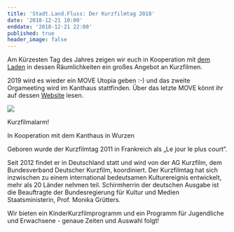 ```yaml
---
title: 'Stadt.Land.Fluss: Der Kurzfilmtag 2018'
date: '2018-12-21 10:00'
enddate: '2018-12-21 22:00'
published: true
header_image: false
---
```

Am Kürzesten Tag des Jahres zeigen wir euch in Kooperation mit [dem Laden](https://schweizerhaus-puechau.jimdo.com/der-laden/) in dessen Räumlichkeiten ein großes Angebot an Kurzfilmen.



2019 wird es wieder ein MOVE Utopia geben :-) und das zweite Orgameeting wird im Kanthaus stattfinden. Über das letzte MOVE könnt ihr auf dessen [Website](https://move-utopia.de) lesen.

![](MOVE_logo.jpg)



Kurzfilmalarm!

In Kooperation mit dem Kanthaus in Wurzen

Geboren wurde der Kurzfilmtag 2011 in Frankreich als „Le jour le plus court“.

Seit 2012 findet er in Deutschland statt und wird von der AG Kurzfilm, dem Bundesverband Deutscher Kurzfilm, koordiniert. Der Kurzfilmtag hat sich inzwischen zu einem international bedeutsamen Kulturereignis entwickelt, mehr als 20 Länder nehmen teil. Schirmherrin der deutschen Ausgabe ist die Beauftragte der Bundesregierung für Kultur und Medien Staatsministerin, Prof. Monika Grütters.

Wir bieten ein KinderKurzfilmprogramm und ein Programm für Jugendliche und Erwachsene - genaue Zeiten und Auswahl folgt!
